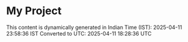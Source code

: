 # My Project

This content is dynamically generated in Indian Time (IST): 2025-04-11 23:58:36 IST
Converted to UTC: 2025-04-11 18:28:36 UTC
